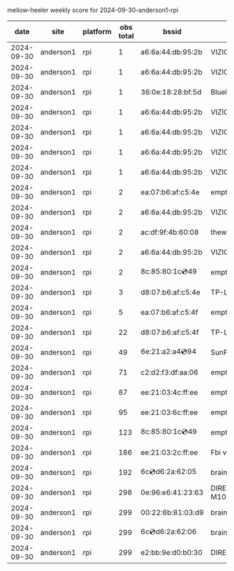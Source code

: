 mellow-heeler weekly score for 2024-09-30-anderson1-rpi

|date|site|platform|obs total|bssid|ssid|lat|lng|
|--|--|--|--|--|--|--|--|
|2024-09-30|anderson1|rpi|1|a6:6a:44:db:95:2b|VIZIOCastAudio3712|0|0|
|2024-09-30|anderson1|rpi|1|a6:6a:44:db:95:2b|VIZIOCastAudio4980|0|0|
|2024-09-30|anderson1|rpi|1|36:0e:18:28:bf:5d|Bluelotus|0|0|
|2024-09-30|anderson1|rpi|1|a6:6a:44:db:95:2b|VIZIOCastAudio1382|0|0|
|2024-09-30|anderson1|rpi|1|a6:6a:44:db:95:2b|VIZIOCastAudio7509|0|0|
|2024-09-30|anderson1|rpi|1|a6:6a:44:db:95:2b|VIZIOCastAudio4069|0|0|
|2024-09-30|anderson1|rpi|1|a6:6a:44:db:95:2b|VIZIOCastAudio1502|0|0|
|2024-09-30|anderson1|rpi|2|ea:07:b6:af:c5:4e|empty_ssid|0|0|
|2024-09-30|anderson1|rpi|2|a6:6a:44:db:95:2b|VIZIOCastAudio3802|0|0|
|2024-09-30|anderson1|rpi|2|ac:df:9f:4b:60:08|theweef|0|0|
|2024-09-30|anderson1|rpi|2|a6:6a:44:db:95:2b|VIZIOCastAudio1164|0|0|
|2024-09-30|anderson1|rpi|2|8c:85:80:1c:cd:49|empty_ssid|0|0|
|2024-09-30|anderson1|rpi|3|d8:07:b6:af:c5:4e|TP-Link_C54F|0|0|
|2024-09-30|anderson1|rpi|5|ea:07:b6:af:c5:4f|empty_ssid|0|0|
|2024-09-30|anderson1|rpi|22|d8:07:b6:af:c5:4f|TP-Link_C54F|0|0|
|2024-09-30|anderson1|rpi|49|6e:21:a2:a4:cd:94|SunPower21450|0|0|
|2024-09-30|anderson1|rpi|71|c2:d2:f3:df:aa:06|empty_ssid|0|0|
|2024-09-30|anderson1|rpi|87|ee:21:03:4c:ff:ee|empty_ssid|0|0|
|2024-09-30|anderson1|rpi|95|ee:21:03:6c:ff:ee|empty_ssid|0|0|
|2024-09-30|anderson1|rpi|123|8c:85:80:1c:cd:49|empty_ssid|0|0|
|2024-09-30|anderson1|rpi|186|ee:21:03:2c:ff:ee|Fbi van 13|0|0|
|2024-09-30|anderson1|rpi|192|6c:cd:d6:2a:62:05|braingang2_5GEXT|0|0|
|2024-09-30|anderson1|rpi|298|0e:96:e6:41:23:63|DIRECT-63-HP M102 LaserJet|0|0|
|2024-09-30|anderson1|rpi|299|00:22:6b:81:03:d9|braingang2|0|0|
|2024-09-30|anderson1|rpi|299|6c:cd:d6:2a:62:06|braingang2_2GEXT|0|0|
|2024-09-30|anderson1|rpi|299|e2:bb:9e:d0:b0:30|DIRECT-9ED03030|0|0|
